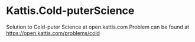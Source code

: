 # Kattis.Cold-puterScience
Solution to Cold-puter Science at open.kattis.com
Problem can be found at https://open.kattis.com/problems/cold
